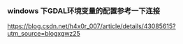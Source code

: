 ### windows 下GDAL环境变量的配置参考一下连接

https://blog.csdn.net/h4x0r_007/article/details/43085615?utm_source=blogxgwz25

